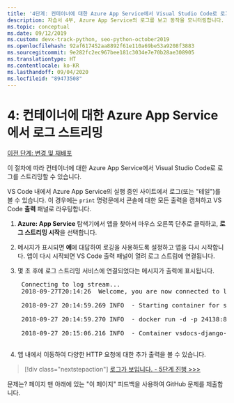 ```yaml
---
title: '4단계: 컨테이너에 대한 Azure App Service에서 Visual Studio Code로 로그 스트리밍'
description: 자습서 4부, Azure App Service의 로그를 보고 동작을 모니터링합니다.
ms.topic: conceptual
ms.date: 09/12/2019
ms.custom: devx-track-python, seo-python-october2019
ms.openlocfilehash: 92af617452aa8892f61e110a69be53a9208f3883
ms.sourcegitcommit: 9e282fc2ec967bee181c3034e7e70b28ae308905
ms.translationtype: HT
ms.contentlocale: ko-KR
ms.lasthandoff: 09/04/2020
ms.locfileid: "89473508"
---
```

# <a name="4-stream-logs-from-azure-app-service-for-a-container"></a>4: 컨테이너에 대한 Azure App Service에서 로그 스트리밍

[이전 단계: 변경 및 재배포](tutorial-deploy-containers-03.md)

이 절차에 따라 컨테이너에 대한 Azure App Service에서 Visual Studio Code로 로그를 스트리밍할 수 있습니다.

VS Code 내에서 Azure App Service의 실행 중인 사이트에서 로그(또는 "테일")를 볼 수 있습니다. 이 경우에는 `print` 명령문에서 콘솔에 대한 모든 출력을 캡처하고 VS Code **출력** 패널로 라우팅합니다.

1. **Azure: App Service** 탐색기에서 앱을 찾아서 마우스 오른쪽 단추로 클릭하고, **로그 스트리밍 시작**을 선택합니다.

1. 메시지가 표시되면 **예**에 대답하여 로깅을 사용하도록 설정하고 앱을 다시 시작합니다. 앱이 다시 시작되면 VS Code 출력 패널이 열려 로그 스트림에 연결됩니다.

1. 몇 초 후에 로그 스트리밍 서비스에 연결되었다는 메시지가 출력에 표시됩니다.

    <pre>
    Connecting to log stream...
    2018-09-27T20:14:26  Welcome, you are now connected to log-streaming service.

    2018-09-27 20:14:59.269 INFO  - Starting container for site

    2018-09-27 20:14:59.270 INFO  - docker run -d -p 24138:8000 --name vsdocs-django-sample-container_0 -e WEBSITES_PORT=8000 -e WEBSITE_SITE_NAME=vsdocs-django-sample-container -e WEBSITE_AUTH_ENABLED=False -e WEBSITE_ROLE_INSTANCE_ID=0 -e WEBSITE_INSTANCE_ID=02c705ae24eaf5f298e553a9c2724b9fe4485707c2d1c36137cd02931091e561 -e HTTP_LOGGING_ENABLED=1 vsdocsregistry.azurecr.io/python-sample-vscode-django-tutorial:latest

    2018-09-27 20:15:06.216 INFO  - Container vsdocs-django-sample-container_0 for site vsdocs-django-sample-container initialized successfully.
    </pre>

1. 앱 내에서 이동하여 다양한 HTTP 요청에 대한 추가 출력을 볼 수 있습니다.

> [!div class="nextstepaction"]
> [로그가 보입니다. - 5단계 진행 >>>](tutorial-deploy-containers-05.md)

문제는? 페이지 맨 아래에 있는 "이 페이지" 피드백을 사용하여 GitHub 문제를 제출합니다.

